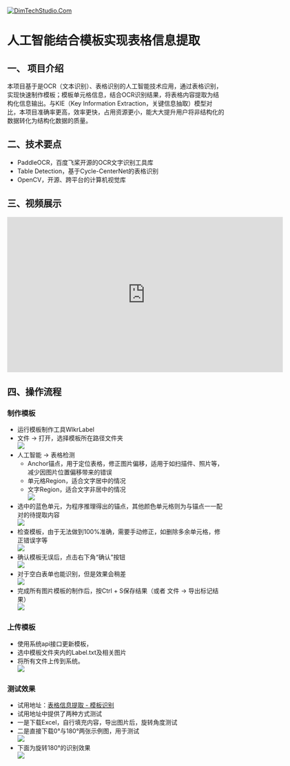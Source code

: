 [![DimTechStudio.Com](/gitee_com/dimwalker/Wlkr.PPOCR.Note/raw/master/vx_images/DimTechStudio-Logo.png)](https://www.dimtechstudio.com/)  

# 人工智能结合模板实现表格信息提取  

## 一、 项目介绍  
本项目基于是OCR（文本识别）、表格识别的人工智能技术应用，通过表格识别，实现快速制作模板；模板单元格信息，结合OCR识别结果，将表格内容提取为结构化信息输出。与KIE（Key Information Extraction，关键信息抽取）模型对比，本项目准确率更高，效率更快，占用资源更小，能大大提升用户将非结构化的数据转化为结构化数据的质量。  

## 二、技术要点  
* PaddleOCR，百度飞桨开源的OCR文字识别工具库  
* Table Detection，基于Cycle-CenterNet的表格识别  
* OpenCV，开源、跨平台的计算机视觉库  

## 三、视频展示  
<iframe src="https://player.bilibili.com/player.html?aid=961068710&bvid=BV1fH4y1U7g2&cid=1268191769&p=1" scrolling="no" border="0" frameborder="no" framespacing="0" allowfullscreen="true" width="640" height="360"> </iframe>  

## 四、操作流程  
### 制作模板  
* 运行模板制作工具WlkrLabel  
* 文件 -> 打开，选择模板所在路径文件夹  
![](/gitee_com/dimwalker/Wlkr.PPOCR.Note/raw/master/vx_images/288990115249484.png)  
* 人工智能 -> 表格检测  
    * Anchor锚点，用于定位表格，修正图片偏移，适用于如扫描件、照片等，减少因图片位置偏移带来的错误  
    * 单元格Region，适合文字居中的情况  
    * 文字Region，适合文字非居中的情况  
![](/gitee_com/dimwalker/Wlkr.PPOCR.Note/raw/master/vx_images/157401215237351.png)  
* 选中的蓝色单元，为程序推理得出的锚点，其他颜色单元格则为与锚点一一配对的待提取内容  
![](/gitee_com/dimwalker/Wlkr.PPOCR.Note/raw/master/vx_images/442013915257517.png)  
* 检查模板，由于无法做到100%准确，需要手动修正，如删除多余单元格，修正错误字等  
![](/gitee_com/dimwalker/Wlkr.PPOCR.Note/raw/master/vx_images/403614315250186.png)  
* 确认模板无误后，点击右下角“确认”按钮  
![](/gitee_com/dimwalker/Wlkr.PPOCR.Note/raw/master/vx_images/529784715246741.png)  
* 对于空白表单也能识别，但是效果会稍差  
![](/gitee_com/dimwalker/Wlkr.PPOCR.Note/raw/master/vx_images/172434915242495.png)  
* 完成所有图片模板的制作后，按Ctrl + S保存结果（或者 文件 -> 导出标记结果）  
![](/gitee_com/dimwalker/Wlkr.PPOCR.Note/raw/master/vx_images/281555115260375.png)  
### 上传模板  
* 使用系统api接口更新模板，  
* 选中模板文件夹内的Label.txt及相关图片  
* 将所有文件上传到系统。  
![](/gitee_com/dimwalker/Wlkr.PPOCR.Note/raw/master/vx_images/349645415257979.png)  
### 测试效果  
* 试用地址：[表格信息提取 - 模板识别](http://dimtechstudio.com:39160/)  
* 试用地址中提供了两种方式测试  
* 一是下载Excel，自行填充内容，导出图片后，旋转角度测试  
* 二是直接下载0°与180°两张示例图，用于测试  
![](/gitee_com/dimwalker/Wlkr.PPOCR.Note/raw/master/vx_images/204340016236722.png)  
* 下面为旋转180°的识别效果  
![](/gitee_com/dimwalker/Wlkr.PPOCR.Note/raw/master/vx_images/105430316259162.png)  
